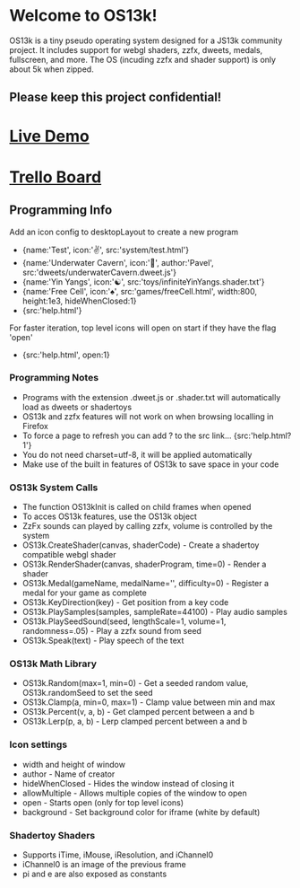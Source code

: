 # Welcome to OS13k!

OS13k is a tiny pseudo operating system designed for a JS13k community project. It includes support for webgl shaders, zzfx, dweets, medals, fullscreen, and more. The OS (incuding zzfx and shader support) is only about 5k when zipped.

## Please keep this project confidential!

# [Live Demo](https://killedbyapixel.github.io/OS13k)
# [Trello Board](https://trello.com/b/1PNeOZfM/os13k)

## Programming Info

Add an icon config to desktopLayout to create a new program
- {name:'Test', icon:'✌️', src:'system/test.html'}
- {name:'Underwater Cavern', icon:'🌊', author:'Pavel', src:'dweets/underwaterCavern.dweet.js'}
- {name:'Yin Yangs', icon:'☯️', src:'toys/infiniteYinYangs.shader.txt'}
- {name:'Free Cell', icon:'♠️', src:'games/freeCell.html', width:800, height:1e3, hideWhenClosed:1}
- {src:'help.html'}

For faster iteration, top level icons will open on start if they have the flag 'open'
- {src:'help.html', open:1}

### Programming Notes
- Programs with the extension .dweet.js or .shader.txt will automatically load as dweets or shadertoys
- OS13k and zzfx features will not work on when browsing localling in Firefox
- To force a page to refresh you can add ?<version> to the src link... {src:'help.html?1'}
- You do not need charset=utf-8, it will be applied automatically
- Make use of the built in features of OS13k to save space in your code

### OS13k System Calls
- The function OS13kInit is called on child frames when opened
- To acces OS13k features, use the OS13k object
- ZzFx sounds can played by calling zzfx, volume is controlled by the system
- OS13k.CreateShader(canvas, shaderCode) - Create a shadertoy compatible webgl shader
- OS13k.RenderShader(canvas, shaderProgram, time=0) - Render a shader
- OS13k.Medal(gameName, medalName='', difficulty=0) - Register a medal for your game as complete
- OS13k.KeyDirection(key) - Get position from a key code
- OS13k.PlaySamples(samples, sampleRate=44100) - Play audio samples
- OS13k.PlaySeedSound(seed, lengthScale=1, volume=1, randomness=.05) - Play a zzfx sound from seed
- OS13k.Speak(text) - Play speech of the text

### OS13k Math Library
- OS13k.Random(max=1, min=0) - Get a seeded random value, OS13k.randomSeed to set the seed
- OS13k.Clamp(a, min=0, max=1) - Clamp value between min and max
- OS13k.Percent(v, a, b) - Get clamped percent between a and b
- OS13k.Lerp(p, a, b) - Lerp clamped percent between a and b

### Icon settings
- width and height of window
- author - Name of creator
- hideWhenClosed - Hides the window instead of closing it
- allowMultiple - Allows multiple copies of the window to open
- open - Starts open (only for top level icons)
- background - Set background color for iframe (white by default)

### Shadertoy Shaders
 - Supports iTime, iMouse, iResolution, and iChannel0
 - iChannel0 is an image of the previous frame
 - pi and e are also exposed as constants
